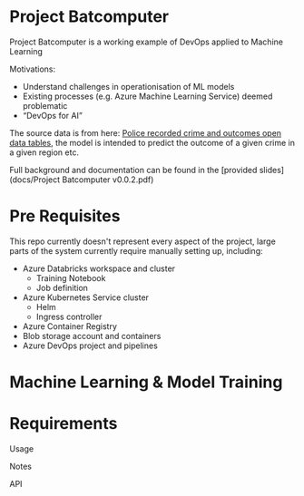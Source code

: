 # Project Batcomputer
Project Batcomputer is a working example of DevOps applied to Machine Learning

Motivations:
- Understand challenges in operationisation of ML models
- Existing processes (e.g. Azure Machine Learning Service) deemed problematic
- “DevOps for AI”

The source data is from here: [Police recorded crime and outcomes open data tables](https://www.gov.uk/government/statistics/police-recorded-crime-open-data-tables), the model is intended to predict the outcome of a given crime in a given region etc.

Full background and documentation can be found in the [provided slides](docs/Project Batcomputer v0.0.2.pdf)

# Pre Requisites
This repo currently doesn't represent every aspect of the project, large parts of the system currently require manually setting up, including:
- Azure Databricks workspace and cluster 
  - Training Notebook
  - Job definition
- Azure Kubernetes Service cluster
  - Helm
  - Ingress controller
- Azure Container Registry
- Blob storage account and containers
- Azure DevOps project and pipelines 


# Machine Learning & Model Training



# Requirements


Usage


Notes

API
